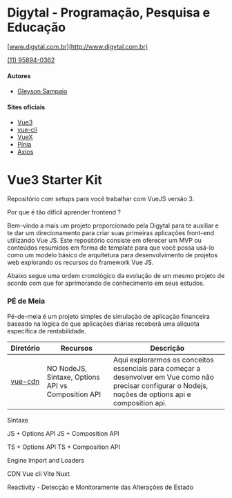 # Digytal - Programação, Pesquisa e Educação
[www.digytal.com.br](http://www.digytal.com.br)

[(11) 95894-0362](https://api.whatsapp.com/send?phone=5511958940362)

#### Autores
- [Gleyson Sampaio](https://github.com/glysns)

#### Sites oficiais
- [Vue3](https://vuejs.org/)
- [vue-cli](https://cli.vuejs.org/)
- [VueX](https://vuex.vuejs.org/)
- [Pinia](https://pinia.vuejs.org/)
- [Axios](https://axios-http.com/ptbr/docs/intro)


# Vue3 Starter Kit
Repositório com setups para você trabalhar com VueJS versão 3.

Por que é tão difícil aprender frontend ?

Bem-vindo a mais um projeto proporcionado pela Digytal para te auxiliar e te dar um direcionamento para criar suas primeiras aplicações front-end utilizando Vue JS.
Este repositório consiste em oferecer um MVP ou conteúdos resumidos em forma de template para que você possa usá-lo como um modelo básico de arquitetura para desenvolvimento de projetos web explorando os recursos do framework Vue JS.

Abaixo segue uma ordem cronológico da evolução de um mesmo projeto de acordo com que for aprimorando de conhecimento em seus estudos.

### PÉ de Meia
Pé-de-meia é um projeto simples de simulação de aplicação financeira baseado na lógica de que aplicações diárias receberã uma alíquota específica de rentabilidade.

|Diretório|Recursos|Descrição|
|----------|---------|-------|
|[vue-cdn](https://github.com/glysns/vue-starterkit/tree/main/vue-cdn)|NO NodeJS, Sintaxe, Options API vs Composition API|Aqui explorarmos os conceitos essenciais para começar a desenvolver em Vue como não precisar configurar o Nodejs, noções de options api e composition api.|

Sintaxe

JS + Options API
JS + Composition API

TS + Options API
TS + Composition API

Engine Import and Loaders

CDN
Vue cli
Vite
Nuxt

Reactivity - Detecção e Monitoramente das Alterações de Estado
